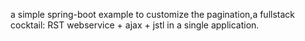 a simple spring-boot example to customize the pagination,a fullstack cocktail: RST webservice + ajax + jstl in a single application.